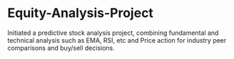 # Equity-Analysis-Project
Initiated a predictive stock analysis project, combining fundamental  and technical analysis such as EMA, RSI, etc and Price action for industry peer comparisons and buy/sell decisions.
